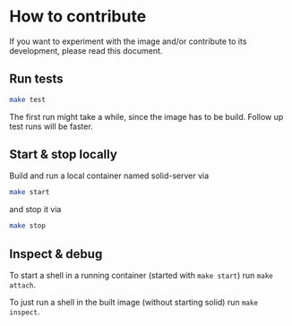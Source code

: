 # How to contribute

If you want to experiment with the image and/or contribute to its development,
please read this document.

## Run tests

```bash
make test
```

The first run might take a while, since the image has to be build. Follow up test runs will be faster.

## Start & stop locally

Build and run a local container named solid-server via

```bash
make start
```

and stop it via 

```bash
make stop
```

## Inspect & debug

To start a shell in a running container (started with `make start`) run `make attach`.

To just run a shell in the built image (without starting solid) run `make inspect`.

